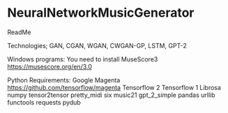 # NeuralNetworkMusicGenerator
ReadMe

Technologies;
GAN, CGAN, WGAN, CWGAN-GP, LSTM, GPT-2

Windows programs:
You need to install MuseScore3
https://musescore.org/en/3.0


Python Requirements:
Google Magenta https://github.com/tensorflow/magenta
Tensorflow 2
Tensorflow 1
Librosa
numpy
tensor2tensor
pretty_midi
six
music21
gpt_2_simple
pandas
urllib
functools
requests
pydub


